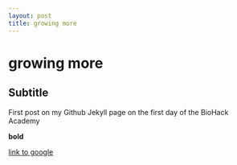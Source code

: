 ```yaml
---
layout: post
title: growing more
---
```


# growing more

## Subtitle

First post on my Github Jekyll page on the first day of the BioHack Academy

**bold**

[link to google](www.google.com)
